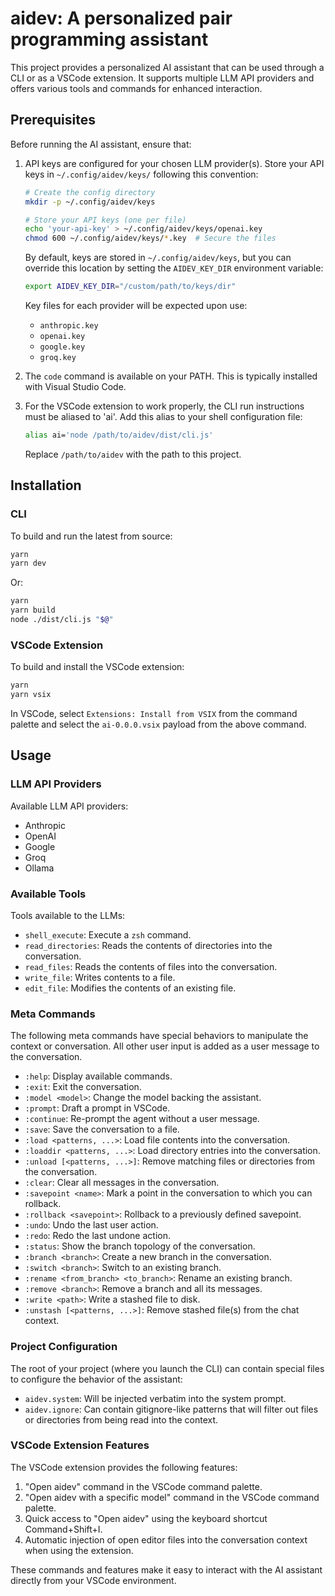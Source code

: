 # aidev: A personalized pair programming assistant

This project provides a personalized AI assistant that can be used through a CLI or as a VSCode extension. It supports multiple LLM API providers and offers various tools and commands for enhanced interaction.

## Prerequisites

Before running the AI assistant, ensure that:

1. API keys are configured for your chosen LLM provider(s). Store your API keys in `~/.config/aidev/keys/` following this convention:

   ```bash
   # Create the config directory
   mkdir -p ~/.config/aidev/keys

   # Store your API keys (one per file)
   echo 'your-api-key' > ~/.config/aidev/keys/openai.key
   chmod 600 ~/.config/aidev/keys/*.key  # Secure the files
   ```

   By default, keys are stored in `~/.config/aidev/keys`, but you can override this location by setting the `AIDEV_KEY_DIR` environment variable:

   ```bash
   export AIDEV_KEY_DIR="/custom/path/to/keys/dir"
   ```

   Key files for each provider will be expected upon use:

   - `anthropic.key`
   - `openai.key`
   - `google.key`
   - `groq.key`

2. The `code` command is available on your PATH. This is typically installed with Visual Studio Code.

3. For the VSCode extension to work properly, the CLI run instructions must be aliased to 'ai'. Add this alias to your shell configuration file:

   ```bash
   alias ai='node /path/to/aidev/dist/cli.js'
   ```

   Replace `/path/to/aidev` with the path to this project.

## Installation

### CLI

To build and run the latest from source:

```bash
yarn
yarn dev
```

Or:

```bash
yarn
yarn build
node ./dist/cli.js "$@"
```

### VSCode Extension

To build and install the VSCode extension:

```bash
yarn
yarn vsix
```

In VSCode, select `Extensions: Install from VSIX` from the command palette and select the `ai-0.0.0.vsix` payload from the above command.

## Usage

### LLM API Providers

Available LLM API providers:

- Anthropic
- OpenAI
- Google
- Groq
- Ollama

### Available Tools

Tools available to the LLMs:

- `shell_execute`: Execute a `zsh` command.
- `read_directories`: Reads the contents of directories into the conversation.
- `read_files`: Reads the contents of files into the conversation.
- `write_file`: Writes contents to a file.
- `edit_file`: Modifies the contents of an existing file.

### Meta Commands

The following meta commands have special behaviors to manipulate the context or conversation. All other user input is added as a user message to the conversation.

- `:help`: Display available commands.
- `:exit`: Exit the conversation.
- `:model <model>`: Change the model backing the assistant.
- `:prompt`: Draft a prompt in VSCode.
- `:continue`: Re-prompt the agent without a user message.
- `:save`: Save the conversation to a file.
- `:load <patterns, ...>`: Load file contents into the conversation.
- `:loaddir <patterns, ...>`: Load directory entries into the conversation.
- `:unload [<patterns, ...>]`: Remove matching files or directories from the conversation.
- `:clear`: Clear all messages in the conversation.
- `:savepoint <name>`: Mark a point in the conversation to which you can rollback.
- `:rollback <savepoint>`: Rollback to a previously defined savepoint.
- `:undo`: Undo the last user action.
- `:redo`: Redo the last undone action.
- `:status`: Show the branch topology of the conversation.
- `:branch <branch>`: Create a new branch in the conversation.
- `:switch <branch>`: Switch to an existing branch.
- `:rename <from_branch> <to_branch>`: Rename an existing branch.
- `:remove <branch>`: Remove a branch and all its messages.
- `:write <path>`: Write a stashed file to disk.
- `:unstash [<patterns, ...>]`: Remove stashed file(s) from the chat context.

### Project Configuration

The root of your project (where you launch the CLI) can contain special files to configure the behavior of the assistant:

- `aidev.system`: Will be injected verbatim into the system prompt.
- `aidev.ignore`: Can contain gitignore-like patterns that will filter out files or directories from being read into the context.

### VSCode Extension Features

The VSCode extension provides the following features:

1. "Open aidev" command in the VSCode command palette.
2. "Open aidev with a specific model" command in the VSCode command palette.
3. Quick access to "Open aidev" using the keyboard shortcut Command+Shift+I.
4. Automatic injection of open editor files into the conversation context when using the extension.

These commands and features make it easy to interact with the AI assistant directly from your VSCode environment.
